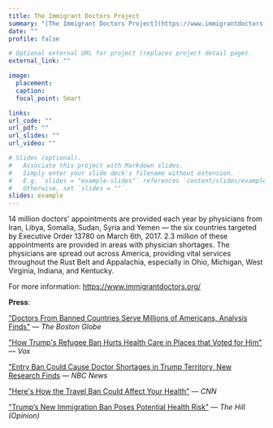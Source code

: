 ```yaml
---
title: The Immigrant Doctors Project
summary: "[The Immigrant Doctors Project](https://www.immigrantdoctors.org) is an effort by (former) Harvard and MIT Economics PhD students to highlight the areas of the United States that rely most heavily on immigrant doctors from Iran, Libya, Somalia, Sudan, Syria, and Yemen."
date: ""
profile: false

# Optional external URL for project (replaces project detail page).
external_link: ""

image:
  placement: 
  caption: 
  focal_point: Smart

links:
url_code: ""
url_pdf: ""
url_slides: ""
url_video: ""

# Slides (optional).
#   Associate this project with Markdown slides.
#   Simply enter your slide deck's filename without extension.
#   E.g. `slides = "example-slides"` references `content/slides/example-slides.md`.
#   Otherwise, set `slides = ""`.
slides: example
---
```


14 million doctors' appointments are provided each year by physicians from Iran, Libya, Somalia, Sudan, Syria and Yemen — the six countries targeted by Executive Order 13780 on March 6th, 2017. 2.3 million of these appointments are provided in areas with physician shortages. The physicians are spread out across America, providing vital services throughout the Rust Belt and Appalachia, especially in Ohio, Michigan, West Virginia, Indiana, and Kentucky. 

For more information: https://www.immigrantdoctors.org/

<b>Press</b>:

["Doctors From Banned Countries Serve Millions of Americans, Analysis Finds"](https://www.bostonglobe.com/metro/2017/03/06/doctors-from-banned-countries-serve-millions-americans-analysis-finds/wqvN01IEORXh6ZduHydQrL/story.html) — *The Boston Globe*

["How Trump's Refugee Ban Hurts Health Care in Places that Voted for Him"](https://www.vox.com/policy-and-politics/2017/3/6/14729192/trump-refugee-muslim-ban-doctor-map) — *Vox*

["Entry Ban Could Cause Doctor Shortages in Trump Territory, New Research Finds](https://www.nbcnews.com/health/health-care/entry-ban-could-cause-doctor-shortages-trump-territory-new-research-n729806) — *NBC News*

["Here's How the Travel Ban Could Affect Your Health"](https://www.cnn.com/2017/03/07/health/travel-ban-doctors-by-the-numbers-trnd/) — *CNN*

["Trump’s New Immigration Ban Poses Potential Health Risk"](https://thehill.com/blogs/pundits-blog/healthcare/323393-trumps-new-immigration-ban-poses-potential-health-risk) — *The Hill (Opinion)*
